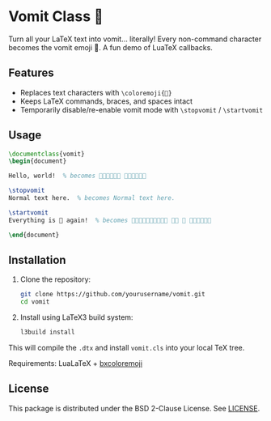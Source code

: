 # Vomit Class 🤮

Turn all your LaTeX text into vomit… literally! Every non-command character becomes the vomit emoji 🤮. A fun demo of LuaTeX callbacks.

## Features

- Replaces text characters with `\coloremoji{🤮}`
- Keeps LaTeX commands, braces, and spaces intact
- Temporarily disable/re-enable vomit mode with `\stopvomit` / `\startvomit`

## Usage

```tex
\documentclass{vomit}
\begin{document}

Hello, world!  % becomes 🤮🤮🤮🤮🤮🤮 🤮🤮🤮🤮🤮🤮

\stopvomit
Normal text here.  % becomes Normal text here.

\startvomit
Everything is 🤮 again!  % becomes 🤮🤮🤮🤮🤮🤮🤮🤮🤮🤮 🤮🤮 🤮 🤮🤮🤮🤮🤮🤮

\end{document}
```

## Installation

1. Clone the repository:
    ```bash
    git clone https://github.com/yourusername/vomit.git
    cd vomit
    ```

2. Install using LaTeX3 build system:

    ```bash
    l3build install
    ```

This will compile the `.dtx` and install `vomit.cls` into your local TeX tree.

Requirements: LuaLaTeX + [bxcoloremoji](https://ctan.org/pkg/bxcoloremoji)

## License

This package is distributed under the BSD 2-Clause License. See [LICENSE](LICENSE).